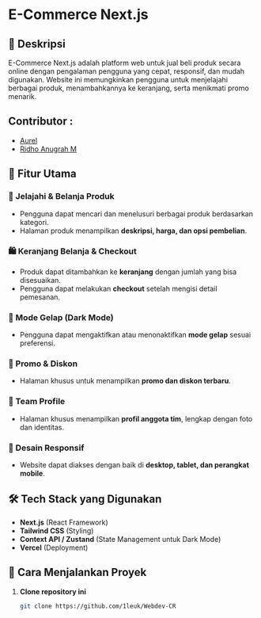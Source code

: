 # **E-Commerce Next.js**

## 📌 Deskripsi

E-Commerce Next.js adalah platform web untuk jual beli produk secara online dengan pengalaman pengguna yang cepat, responsif, dan mudah digunakan. Website ini memungkinkan pengguna untuk menjelajahi berbagai produk, menambahkannya ke keranjang, serta menikmati promo menarik.

## Contributor :

- [Aurel](https://github.com/aureliasyrch)
- [Ridho Anugrah M](https://github.com/ridhomul)

## 🚀 Fitur Utama

### 🛒 Jelajahi & Belanja Produk

- Pengguna dapat mencari dan menelusuri berbagai produk berdasarkan kategori.
- Halaman produk menampilkan **deskripsi, harga, dan opsi pembelian**.


### 🛍 Keranjang Belanja & Checkout

- Produk dapat ditambahkan ke **keranjang** dengan jumlah yang bisa disesuaikan.
- Pengguna dapat melakukan **checkout** setelah mengisi detail pemesanan.

### 🌙 Mode Gelap (Dark Mode)

- Pengguna dapat mengaktifkan atau menonaktifkan **mode gelap** sesuai preferensi.

### 📢 Promo & Diskon

- Halaman khusus untuk menampilkan **promo dan diskon terbaru**.

### 👥 Team Profile

- Halaman khusus menampilkan **profil anggota tim**, lengkap dengan foto dan identitas.

### 📱 Desain Responsif

- Website dapat diakses dengan baik di **desktop, tablet, dan perangkat mobile**.

## 🛠 Tech Stack yang Digunakan

- **Next.js** (React Framework)
- **Tailwind CSS** (Styling)
- **Context API / Zustand** (State Management untuk Dark Mode)
- **Vercel** (Deployment)

## 🚀 Cara Menjalankan Proyek

1. **Clone repository ini**
   ```bash
   git clone https://github.com/1leuk/Webdev-CR
   ```
